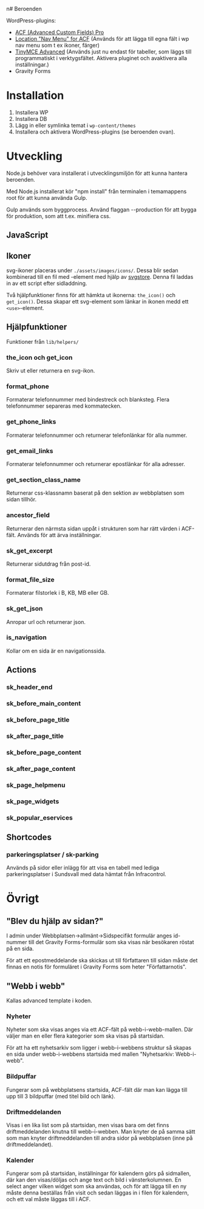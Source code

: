 n# Beroenden

WordPress-plugins:

* [ACF (Advanced Custom Fields) Pro](http://www.advancedcustomfields.com/pro/)
* [Location "Nav Menu" for ACF](https://wordpress.org/plugins/location-nav-menu-for-acf/) 
(Används för att lägga till egna fält i wp nav menu som t ex ikoner, färger)
* [TinyMCE Advanced](https://sv.wordpress.org/plugins/tinymce-advanced/) 
	(Används just nu endast för tabeller, som läggs till programmatiskt i
	verktygsfältet. Aktivera pluginet och avaktivera alla inställningar.)
* Gravity Forms

# Installation

1. Installera WP
2. Installera DB
3. Lägg in eller symlinka temat i `wp-content/themes`
4. Installera och aktivera WordPress-plugins (se beroenden ovan).

# Utveckling

Node.js behöver vara installerat i utvecklingsmiljön för att kunna hantera beroenden.

Med Node.js installerat kör "npm install" från terminalen i temamappens root för att kunna använda Gulp.

Gulp används som byggprocess. Använd flaggan --production för att bygga för
produktion, som att t.ex. minifiera css.
 



## JavaScript

## Ikoner

svg-ikoner placeras under `./assets/images/icons/`. Dessa blir sedan kombinerad
till en fil med <symbol>-element med hjälp av
[svgstore](https://github.com/w0rm/gulp-svgstore). Denna fil laddas in av ett
script efter sidladdning.

Två hjälpfunktioner finns för att hämkta ut ikonerna: `the_icon()` och
`get_icon()`. Dessa skapar ett svg-element som länkar in ikonen medd ett
`<use>`-element.

## Hjälpfunktioner

Funktioner från `lib/helpers/`

### the_icon och get_icon

Skriv ut eller returnera en svg-ikon.

### format_phone

Formaterar telefonnummer med bindestreck och blanksteg. Flera telefonnummer
separeras med kommatecken.

### get_phone_links

Formaterar telefonnummer och returnerar telefonlänkar för alla nummer.

### get_email_links

Formaterar telefonnummer och returnerar epostlänkar för alla adresser.

### get_section_class_name

Returnerar css-klassnamn baserat på den sektion av webbplatsen som sidan
tillhör.

### ancestor_field

Returnerar den närmsta sidan uppåt i strukturen som har rätt värden i ACF-fält.
Används för att ärva inställningar.

### sk_get_excerpt

Returnerar sidutdrag från post-id.

### format_file_size

Formaterar filstorlek i B, KB, MB eller GB.

### sk_get_json

Anropar url och returnerar json.

### is_navigation

Kollar om en sida är en navigationssida.

## Actions

### sk_header_end

### sk_before_main_content

### sk_before_page_title

### sk_after_page_title

### sk_before_page_content

### sk_after_page_content

### sk_page_helpmenu

### sk_page_widgets

### sk_popular_eservices

## Shortcodes

### parkeringsplatser / sk-parking
Används på sidor eller inlägg för att visa en tabell med lediga parkeringsplatser i Sundsvall med data hämtat från Infracontrol.

# Övrigt

## "Blev du hjälp av sidan?"

I admin under Webbplatsen->allmänt->Sidspecifikt formulär anges id-nummer till
det Gravity Forms-formulär som ska visas när besökaren röstat på en sida.

För att ett epostmeddelande ska skickas ut till författaren till sidan måste
det finnas en notis för formuläret i Gravity Forms som heter "Författarnotis".

## "Webb i webb"

Kallas advanced template i koden.

### Nyheter

Nyheter som ska visas anges via ett ACF-fält på webb-i-webb-mallen. Där väljer
man en eller flera kategorier som ska visas på startsidan.

För att ha ett nyhetsarkiv som ligger i webb-i-webbens struktur så skapas en
sida under webb-i-webbens startsida med mallen "Nyhetsarkiv: Webb-i-webb".

### Bildpuffar

Fungerar som på webbplatsens startsida, ACF-fält där man kan lägga till upp
till 3 bildpuffar (med titel bild och länk).

### Driftmeddelanden

Visas i en lika list som på startsidan, men visas bara om det finns
driftmeddelanden knutna till webb-i-webben. Man knyter de på samma sätt som man
knyter driftmeddelanden till andra sidor på webbplatsen (inne på
driftmeddelandet).

### Kalender

Fungerar som på startsidan, inställningar för kalendern görs på sidmallen, där
kan den visas/döljas och ange text och bild i vänsterkolumnen. En select anger
vilken widget som ska användas, och för att lägga till en ny måste denna
beställas från visit och sedan läggas in i filen för kalendern, och ett val
måste läggas till i ACF.

